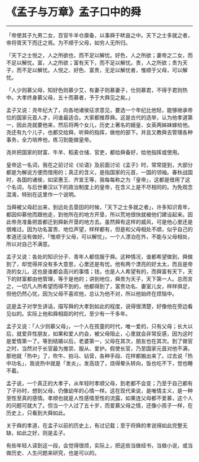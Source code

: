 # 《孟子与万章》孟子口中的舜

------

「帝使其子九男二女，百官牛羊仓廪备，以事舜于畎亩之中。天下之士多就之者，帝将胥天下而迁之焉。为不顺于父母，如穷人无所归。

「天下之士悦之，人之所欲也，而不足以解忧。好色，人之所欲；妻帝之二女，而不足以解忧。富，人之所欲；富有天下，而不足以解忧。贵，人之所欲；贵为天子，而不足以解忧。人悦之、好色、富贵，无足以解忧者，惟顺于父母，可以解忧。

「人少则慕父母，知好色则慕少艾，有妻子则慕妻子，仕则慕君，不得于君则热中。大孝终身慕父母，五十而慕者，予于大舜见之矣。」

孟子又说：尧年纪大了，向各地诸侯征求意见，要选一个年纪比他轻，能够继承帝位的国家元首人才，问谁最适合。大家都推荐舜。这是古代的选举，认为他孝道第一，因此尧就要他来，然后将两个女儿，历史上著名的娥皇、女英两姊妹嫁给他。尧还有九个儿子，也都交给舜，听舜的指挥，做他的部下。并且又教舜去管理各种事务，全力培养他，练习到能做皇帝。

尧并把国家的财富、牛羊、稻麦仓储、官吏，都给舜备好，给他指挥或使用。

皇帝这一名词，我在之前讨论《论语》及前面讨论《孟子》时，常常提到，大部分都是为解说方便而借用的；真正的含义，是指国家的元首，一国的领袖。春秋战国时，各国的诸侯，如梁惠王、齐宣王等，我每每称之为「皇帝」，这都是借用了这个名词，与后世秦汉以下的政治制度上的皇帝，在含义上是不尽相同的。为免观念混淆，特别在这里作一个说明。

当舜被父母赶出来，到远处去垦田的时候，「天下之士多就之者」，许多知识青年，都因仰慕他而跟他走，到他所在的地方开垦，所以荒地很快就被他们建设起来。因此帝尧准备把首都迁到舜新开垦的地方去。虽然舜有这样的威风，可是他心里还是很难过。因为功名富贵、地位声望，样样都有，但是和父母相处不顺，似乎自己的孝道还没有做好。「惟顺于父母，可以解忧」，一个人漂泊在外，不能与父母相处，所以对自己不满意。

孟子又说：各处的知识分子、青年人都信服于舜。这种情况，谁都希望做到，舜做到了，却觉得并没有多大意思，心里还是有忧。他有两个漂亮的好太太，而且是帝尧的女儿，这也是谁都会高兴的事情；钱，也是人人希望有的，而舜富有天下，天下的财富都由他管理，等于是他的；讲到地位，舜贵为天子，天下第一人。总而言之，一切凡人所希望而得不到的，他都得到了，富贵功名、妻室儿女，样样俱足，但他仍然心忧，因为父母不喜欢他，总认为他不对，所以他始终在烦恼中。

这是孟子对学生讲话，描写舜的大孝到如此的程度，说得很清楚，好像他在旁边看见似的。实际上他和舜相距的时代，至少有一千多年。

孟子又说：「人少则慕父母」，一个人在孩童的时代，唯一爱的，只有父母；长大以后，就爱异性朋友，如果和爱人约会，被父母阻止，心里就会非常反感，因为这时是爱情第一了。等到结婚以后，老婆第一，父母在其次，朋友也在其次。到了做官之时，当然对于长官最为推崇、服从、爱护。假使长官，乃至国家元首对他不满，那他就「热中」了，吹牛、拍马、钻营，各种手段、花样都搬出来了。过去说「热中功名」，我说热中就是「发炎」，发高烧了，烧得晕头转向，饭也吃不下，觉也睡不着。

孟子说，一个真正的大孝子，从年轻时孝顺父母，到老都不会变；乃至于自己都有了子孙时，想到父母，仍像幼年的心情一样。这在现代来说，是唯情主义，是一种至性至真的感情。孝顺也就是人性感情至性的流露，如果连父母都不爱慕，这个人的问题可就大了。但当一个人过了五十岁，而爱慕父母之情，还像小孩子一样，在历史上，只看到大舜如此。

关于舜的孝道，在孟子以前的历史上，有过记载；至于将舜的孝说得如此完整无缺，如此之好，则是孟子。

有些年轻人读到这一段，会觉得很烦，实际上，把这些当做经书，当做小说，或当做历史、人生问题来研究，也是可以的。

